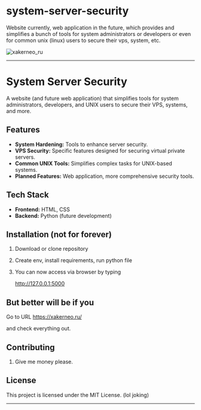 # system-server-security
Website currently, web application in the future, which provides and simplifies a bunch of tools for system administrators or developers or even for common unix (linux) users to secure their vps, system, etc.

![xakerneo_ru](https://github.com/user-attachments/assets/75b60264-6aa0-42b5-b39d-8532afe36757)


---

# System Server Security

A website (and future web application) that simplifies tools for system administrators, developers, and UNIX users to secure their VPS, systems, and more.

## Features

- **System Hardening:** Tools to enhance server security.
- **VPS Security:** Specific features designed for securing virtual private servers.
- **Common UNIX Tools:** Simplifies complex tasks for UNIX-based systems.
- **Planned Features:** Web application, more comprehensive security tools.

## Tech Stack

- **Frontend:** HTML, CSS
- **Backend:** Python (future development)

## Installation (not for forever)

1. Download or clone repository
  
2. Create env, install requirements, run python file 

3. You can now access via browser by typing

   http://127.0.0.1:5000


## But better will be if you

Go to URL https://xakerneo.ru/

and check everything out.

## Contributing

1. Give me money please.

## License

This project is licensed under the MIT License. (lol joking)

---
